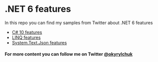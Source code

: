 # .NET 6 features

In this repo you can find my samples from Twitter about .NET 6 features

* [C# 10 features](https://github.com/okyrylchuk/dotnet6_features/tree/main/C%23%2010%20features)
* [LINQ features](https://github.com/okyrylchuk/dotnet6_features/tree/main/LINQ%20imrpovements)
* [System.Text.Json features](https://github.com/okyrylchuk/dotnet6_features/tree/main/System.Text.Json%20features)

#### For more content you can follow me on Twitter [@okyrylchuk](https://twitter.com/okyrylchuk)
